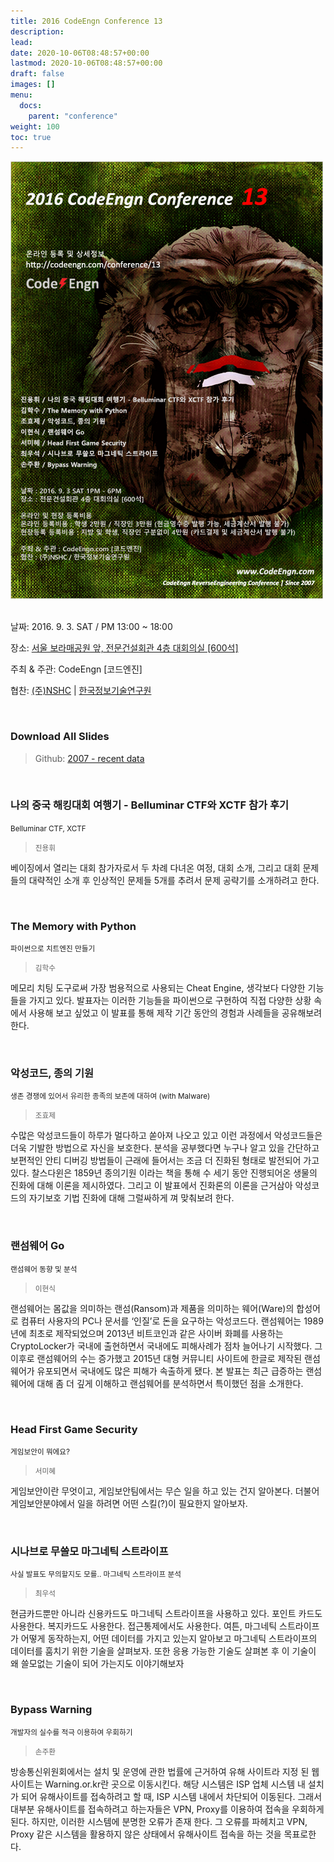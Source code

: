```yaml
---
title: 2016 CodeEngn Conference 13
description: 
lead: 
date: 2020-10-06T08:48:57+00:00
lastmod: 2020-10-06T08:48:57+00:00
draft: false
images: []
menu:
  docs:
    parent: "conference"
weight: 100
toc: true
---
```


<img class="img-fluid lazyload blur-up border-0" data-sizes=auto src=codeengn_conference_13_poster.png alt=Rectangle>
<br /><br />

날짜: 2016. 9. 3. SAT / PM 13:00 ~ 18:00   

장소: <a href='https://map.naver.com/local/siteview.nhn?code=19039533' target='_blank'>서울 보라매공원 앞, 전문건설회관 4층 대회의실 [600석]</a>

주최 & 주관: CodeEngn [코드엔진] &nbsp;

협찬: <a href='https://www.nshc.net' target='_blank'>(주)NSHC</a> | <a href='https://kitri.re.kr' target='_blank'>한국정보기술연구원</a>

<br />

### Download All Slides

> Github: <a href='https://github.com/codeengn/codeengn-conference' target='_blank'>2007 - recent data</a>

<br />


### 나의 중국 해킹대회 여행기 - Belluminar CTF와 XCTF 참가 후기

<small>Belluminar CTF, XCTF</small>

> <small>진용휘</small>

베이징에서 열리는 대회 참가자로서 두 차례 다녀온 여정, 대회 소개, 그리고 대회 문제들의 대략적인 소개 후 인상적인 문제들 5개를 추려서 문제 공략기를 소개하려고 한다.


<br />

### The Memory with Python

<small>파이썬으로 치트엔진 만들기</small>


> <small>김학수</small>



메모리 치팅 도구로써 가장 범용적으로 사용되는 Cheat Engine, 생각보다 다양한 기능들을 가지고 있다. 발표자는 이러한 기능들을 파이썬으로 구현하여 직접 다양한 상황 속에서 사용해 보고 싶었고 이 발표를 통해 제작 기간 동안의 경험과 사례들을 공유해보려 한다.


<br />

### 악성코드, 종의 기원

<small>생존 경쟁에 있어서 유리한 종족의 보존에 대하여 (with Malware)</small>


> <small>조효제</small>



수많은 악성코드들이 하루가 멀다하고 쏟아져 나오고 있고 이런 과정에서 악성코드들은 더욱 기발한 방법으로 자신을 보호한다. 분석을 공부했다면 누구나 알고 있을 간단하고 보편적인 안티 디버깅 방법들이 근래에 들어서는 조금 더 진화된 형태로 발전되어 가고 있다. 찰스다윈은 1859년 종의기원 이라는 책을 통해 수 세기 동안 진행되어온 생물의 진화에 대해 이론을 제시하였다. 그리고 이 발표에서 진화론의 이론을 근거삼아 악성코드의 자기보호 기법 진화에 대해 그럴싸하게 껴 맞춰보려 한다.


<br />

### 랜섬웨어 Go

<small>랜섬웨어 동향 및 분석</small>


> <small>이현식</small>



랜섬웨어는 몸값을 의미하는 랜섬(Ransom)과 제품을 의미하는 웨어(Ware)의 합성어로 컴퓨터 사용자의 PC나 문서를 ‘인질’로 돈을 요구하는 악성코드다. 랜섬웨어는 1989년에 최초로 제작되었으며 2013년 비트코인과 같은 사이버 화폐를 사용하는 CryptoLocker가 국내에 출현하면서 국내에도 피해사례가 점차 늘어나기 시작했다. 그 이후로 랜섬웨어의 수는 증가했고 2015년 대형 커뮤니티 사이트에 한글로 제작된 랜섬웨어가 유포되면서 국내에도 많은 피해가 속출하게 됐다. 본 발표는 최근 급증하는 랜섬웨어에 대해 좀 더 깊게 이해하고 랜섬웨어를 분석하면서 특이했던 점을 소개한다.


<br />

### Head First Game Security

<small>게임보안이 뭐에요?</small>


> <small>서미혜</small>



게임보안이란 무엇이고, 게임보안팀에서는 무슨 일을 하고 있는 건지 알아본다. 더불어 게임보안분야에서 일을 하려면 어떤 스킬(?)이 필요한지 알아보자.


<br />

### 시나브로 무쓸모 마그네틱 스트라이프

<small>사실 발표도 무의할지도 모를.. 마그네틱 스트라이프 분석</small>


> <small>최우석</small>



현금카드뿐만 아니라 신용카드도 마그네틱 스트라이프을 사용하고 있다. 포인트 카드도 사용한다. 복지카드도 사용한다. 접근통제에서도 사용한다. 여튼, 마그네틱 스트라이프가 어떻게 동작하는지, 어떤 데이터를 가지고 있는지 알아보고 마그네틱 스트라이프의 데이터를 훔치기 위한 기술을 살펴보자. 또한 응용 가능한 기술도 살펴본 후 이 기술이 왜 쓸모없는 기술이 되어 가는지도 이야기해보자


<br />

### Bypass Warning

<small>개발자의 실수를 적극 이용하여 우회하기</small>


> <small>손주환</small>


방송통신위원회에서는 설치 및 운영에 관한 법률에 근거하여 유해 사이트라 지정 된 웹사이트는 Warning.or.kr란 곳으로 이동시킨다. 해당 시스템은 ISP 업체 시스템 내 설치가 되어 유해사이트를 접속하려고 할 때, ISP 시스템 내에서 차단되어 이동된다. 그래서 대부분 유해사이트를 접속하려고 하는자들은 VPN, Proxy를 이용하여 접속을 우회하게 된다. 하지만, 이러한 시스템에 분명한 오류가 존재 한다. 그 오류를 파헤치고 VPN, Proxy 같은 시스템을 활용하지 않은 상태에서 유해사이트 접속을 하는 것을 목표로한다.

